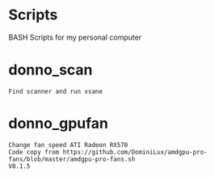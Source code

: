 # Scripts
BASH Scripts for my personal computer
# donno_scan
    Find scanner and run xsane
# donno_gpufan
    Change fan speed ATI Radeon RX570
    Code copy from https://github.com/DominiLux/amdgpu-pro-fans/blob/master/amdgpu-pro-fans.sh
    V0.1.5
